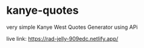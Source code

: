 # kanye-quotes
very simple Kanye West Quotes Generator using APi

live link: https://rad-jelly-909edc.netlify.app/
